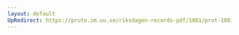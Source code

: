 ```yaml
---
layout: default
UpRedirect: https://pruto.im.uu.se/riksdagen-records-pdf/1881/prot-1881--ak--038.pdf
---
```

